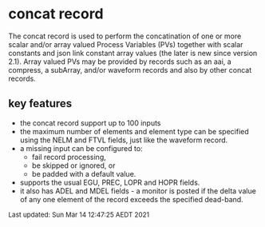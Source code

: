 # concat record

The concat record is used to perform the concatination of one or more scalar and/or
array valued Process Variables (PVs) together with scalar constants and json link
constant array values (the later is new since version 2.1).
Array valued PVs may be provided by records such as an aai, a compress, a subArray,
and/or waveform records and also by other concat records.

## key features

* the concat record support up to 100 inputs
* the maximum number of elements and element type can be specified using the NELM
and FTVL fields, just like the waveform record.
* a missing input can be configured to:
   - fail record processing,
   - be skipped or ignored, or
   - be padded with a default value.
* supports the usual EGU, PREC, LOPR and HOPR fields.
* it also has ADEL and MDEL fields - a monitor is posted if the delta value of
any one element of the record exceeds the specified dead-band.

<font size="-1">Last updated: Sun Mar 14 12:47:25 AEDT 2021</font>
<br>
